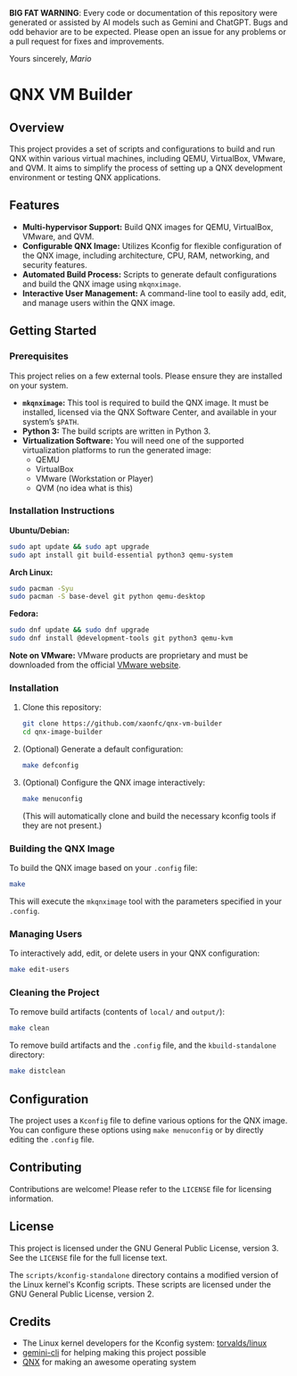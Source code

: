 **BIG FAT WARNING**: Every code or documentation of this repository were generated or assisted by AI models such as Gemini and ChatGPT. Bugs and odd behavior are to be expected. Please open an issue for any problems or a pull request for fixes and improvements. 

Yours sincerely,
*Mario*

# QNX VM Builder

## Overview

This project provides a set of scripts and configurations to build and run QNX within various virtual machines, including QEMU, VirtualBox, VMware, and QVM. It aims to simplify the process of setting up a QNX development environment or testing QNX applications.

## Features

*   **Multi-hypervisor Support:** Build QNX images for QEMU, VirtualBox, VMware, and QVM.
*   **Configurable QNX Image:** Utilizes Kconfig for flexible configuration of the QNX image, including architecture, CPU, RAM, networking, and security features.
*   **Automated Build Process:** Scripts to generate default configurations and build the QNX image using `mkqnximage`.
*   **Interactive User Management:** A command-line tool to easily add, edit, and manage users within the QNX image.

## Getting Started

### Prerequisites

This project relies on a few external tools. Please ensure they are installed on your system.

*   **`mkqnximage`:** This tool is required to build the QNX image. It must be installed, licensed via the QNX Software Center, and available in your system’s `$PATH`.
*   **Python 3:** The build scripts are written in Python 3.
*   **Virtualization Software:** You will need one of the supported virtualization platforms to run the generated image:
    *   QEMU
    *   VirtualBox
    *   VMware (Workstation or Player)
    *   QVM (no idea what is this)

### Installation Instructions

**Ubuntu/Debian:**
```bash
sudo apt update && sudo apt upgrade
sudo apt install git build-essential python3 qemu-system
```

**Arch Linux:**
```bash
sudo pacman -Syu
sudo pacman -S base-devel git python qemu-desktop
```

**Fedora:**
```bash
sudo dnf update && sudo dnf upgrade
sudo dnf install @development-tools git python3 qemu-kvm
```

**Note on VMware:** VMware products are proprietary and must be downloaded from the official [VMware website](https://www.vmware.com/products/desktop-hypervisor/workstation-and-fusion).

### Installation

1.  Clone this repository:
    ```bash
    git clone https://github.com/xaonfc/qnx-vm-builder
    cd qnx-image-builder
    ```

2.  (Optional) Generate a default configuration:
    ```bash
    make defconfig
    ```

3.  (Optional) Configure the QNX image interactively:
    ```bash
    make menuconfig
    ```
    (This will automatically clone and build the necessary kconfig tools if they are not present.)

### Building the QNX Image

To build the QNX image based on your `.config` file:

```bash
make
```

This will execute the `mkqnximage` tool with the parameters specified in your `.config`.

### Managing Users

To interactively add, edit, or delete users in your QNX configuration:

```bash
make edit-users
```

### Cleaning the Project

To remove build artifacts (contents of `local/` and `output/`):

```bash
make clean
```

To remove build artifacts and the `.config` file, and the `kbuild-standalone` directory:

```bash
make distclean
```

## Configuration

The project uses a `Kconfig` file to define various options for the QNX image. You can configure these options using `make menuconfig` or by directly editing the `.config` file.

## Contributing

Contributions are welcome! Please refer to the `LICENSE` file for licensing information.

## License

This project is licensed under the GNU General Public License, version 3. See the `LICENSE` file for the full license text.

The `scripts/kconfig-standalone` directory contains a modified version of the Linux kernel's Kconfig scripts. These scripts are licensed under the GNU General Public License, version 2.

## Credits

- The Linux kernel developers for the Kconfig system: [torvalds/linux](https://github.com/torvalds/linux)
- [gemini-cli](https://github.com/google-gemini/gemini-cli) for helping making this project possible
- [QNX](https://blackberry.qnx.com/en) for making an awesome operating system
